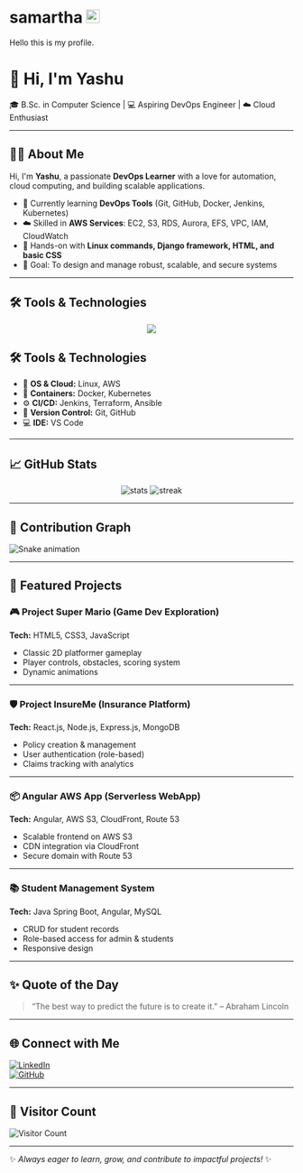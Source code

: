 # samartha <img width="24" height="24" alt="image" src="https://github.com/user-attachments/assets/4165c8f6-d676-4ca8-a7a3-a325f6a3c9c9" />

Hello this is my profile. 
# 👋 Hi, I'm Yashu  
🎓 B.Sc. in Computer Science | 💻 Aspiring DevOps Engineer | ☁️ Cloud Enthusiast  

---

## 👨‍💻 About Me  
Hi, I'm **Yashu**, a passionate **DevOps Learner** with a love for automation, cloud computing, and building scalable applications.  
- 🌱 Currently learning **DevOps Tools** (Git, GitHub, Docker, Jenkins, Kubernetes)  
- ☁️ Skilled in **AWS Services**: EC2, S3, RDS, Aurora, EFS, VPC, IAM, CloudWatch  
- 🔧 Hands-on with **Linux commands, Django framework, HTML, and basic CSS**  
- 🚀 Goal: To design and manage robust, scalable, and secure systems  

---

## 🛠️ Tools & Technologies  

<p align="center">
  <img src="https://skillicons.dev/icons?i=linux,aws,docker,kubernetes,jenkins,terraform,git,github,vscode" />
</p>

## 🛠️ Tools & Technologies  

- 🐧 **OS & Cloud:** Linux, AWS  
- 🐳 **Containers:** Docker, Kubernetes  
- ⚙️ **CI/CD:** Jenkins, Terraform, Ansible  
- 🔧 **Version Control:** Git, GitHub  
- 💻 **IDE:** VS Code  

---

## 📈 GitHub Stats  
<p align="center">
  <img src="https://github-readme-stats.vercel.app/api?username=sam-lasure2004&show_icons=true&theme=radical" alt="stats" />
  <img src="https://streak-stats.demolab.com?user=sam-lasure2004&theme=radical&hide_border=false" alt="streak" />
</p>

---

## 🌱 Contribution Graph  
![Snake animation](https://github.com/sam-lasure2004/sam-lasure2004/blob/output/github-contribution-grid-snake.svg)

---

## 🚀 Featured Projects  

### 🎮 Project Super Mario (Game Dev Exploration)  
**Tech:** HTML5, CSS3, JavaScript  
- Classic 2D platformer gameplay  
- Player controls, obstacles, scoring system  
- Dynamic animations  

---

### 🛡️ Project InsureMe (Insurance Platform)  
**Tech:** React.js, Node.js, Express.js, MongoDB  
- Policy creation & management  
- User authentication (role-based)  
- Claims tracking with analytics  

---

### 📦 Angular AWS App (Serverless WebApp)  
**Tech:** Angular, AWS S3, CloudFront, Route 53  
- Scalable frontend on AWS S3  
- CDN integration via CloudFront  
- Secure domain with Route 53  

---

### 📚 Student Management System  
**Tech:** Java Spring Boot, Angular, MySQL  
- CRUD for student records  
- Role-based access for admin & students  
- Responsive design  

---

## ✨ Quote of the Day  
> “The best way to predict the future is to create it.” – Abraham Lincoln  

---

## 🌐 Connect with Me  
[![LinkedIn](https://img.shields.io/badge/LinkedIn-blue?style=for-the-badge&logo=linkedin)](https://linkedin.com)  
[![GitHub](https://img.shields.io/badge/GitHub-black?style=for-the-badge&logo=github)](https://github.com/sam-lasure2004)  

---

## 👀 Visitor Count  
![Visitor Count](https://komarev.com/ghpvc/?username=sam-lasure2004&color=blue&style=flat-square)  

---
✨ *Always eager to learn, grow, and contribute to impactful projects!* ✨

